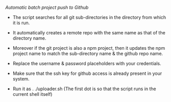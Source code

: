 *Automatic batch project push to Github*

-   The script searches for all git sub-directories in the directory from which
    it is run.

-   It automatically creates a remote repo with the same name as that of the
    directory name.

-   Moreover if the git project is also a npm project, then it updates the npm
    project name to match the sub-directory name & the github repo name.

-   Replace the username & password placeholders with your credentials.

-   Make sure that the ssh key for github access is already present in your
    system.
    
-   Run it as . ./uploader.sh (The first dot is so that the script runs in the current shell itself)
